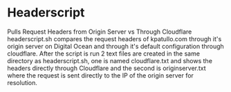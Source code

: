 # Headerscript
Pulls Request Headers from Origin Server vs Through Cloudflare
headerscript.sh compares the request headers of kpatullo.com through it's origin server on Digital Ocean and through it's default configuration through cloudflare.  After the script is run 2 text files are created in the same directory as headerscript.sh, one is named cloudflare.txt and shows the headers directly through Cloudflare and the second is originserver.txt where the request is sent directly to the IP of the origin server for resolution.
